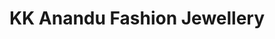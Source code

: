 ---
title: "KK Anandu Fashion Jewellery"
url: /muvattupuzha/kk-anandu-fashion-jewellery/
shop: jewelry
---